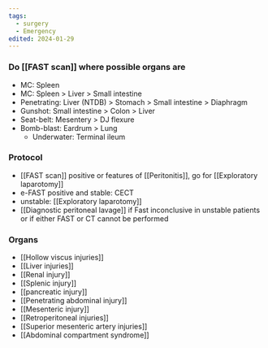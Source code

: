 ```yaml
---
tags:
  - surgery
  - Emergency
edited: 2024-01-29
---
```

### Do [[FAST scan]] where possible organs are 
- MC: Spleen
- MC: Spleen > Liver > Small intestine
- Penetrating: Liver (NTDB) > Stomach > Small intestine > Diaphragm
- Gunshot: Small intestine > Colon > Liver
- Seat-belt: Mesentery > DJ flexure 
- Bomb-blast: Eardrum > Lung
	- Underwater: Terminal ileum

### Protocol
- [[FAST scan]] positive or features of [[Peritonitis]], go for [[Exploratory laparotomy]] 
- e-FAST positive and stable: CECT
- unstable: [[Exploratory laparotomy]]
- [[Diagnostic peritoneal lavage]] if Fast inconclusive in unstable patients or if either FAST or CT cannot be performed 
### Organs 
- [[Hollow viscus injuries]]
- [[Liver injuries]]
- [[Renal injury]] 
- [[Splenic injury]] 
- [[pancreatic injury]] 
- [[Penetrating abdominal injury]] 
- [[Mesenteric injury]]
- [[Retroperitoneal injuries]]
- [[Superior mesenteric artery injuries]]
- [[Abdominal compartment syndrome]]

 